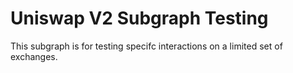 # Uniswap V2 Subgraph Testing

This subgraph is for testing specifc interactions on a limited set of exchanges. 


